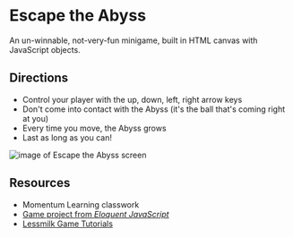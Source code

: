 # Escape the Abyss
An un-winnable, not-very-fun minigame, built in HTML canvas with JavaScript objects.

## Directions
* Control your player with the up, down, left, right arrow keys
* Don't come into contact with the Abyss (it's the ball that's coming right at you)
* Every time you move, the Abyss grows
* Last as long as you can!

![image of Escape the Abyss screen](https://lh3.googleusercontent.com/e86mbGAoLbeT4e2ecXq7Rpp9uq21TFYlKKs9m8Y2qJSWG3QWnXqldIKEGrCLp-O_YuV72aNng8vURt91upWwCblvWPRVNchB2alnZfLxxiPoSe8VlJDwaiPvgSH_NJySBbuU_1uFGQ)


## Resources
* Momentum Learning classwork
* [Game project from _Eloquent JavaScript_](https://eloquentjavascript.net/3rd_edition/16_game.html)
* [Lessmilk Game Tutorials](http://www.lessmilk.com/)

